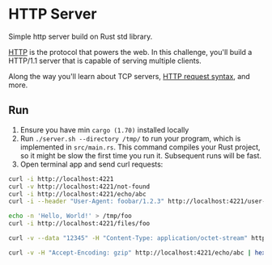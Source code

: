 # HTTP Server

Simple http server build on Rust std library.

[HTTP](https://en.wikipedia.org/wiki/Hypertext_Transfer_Protocol) is the
protocol that powers the web. In this challenge, you'll build a HTTP/1.1 server
that is capable of serving multiple clients.

Along the way you'll learn about TCP servers,
[HTTP request syntax](https://www.w3.org/Protocols/rfc2616/rfc2616-sec5.html),
and more.

## Run

1. Ensure you have min `cargo (1.70)` installed locally
2. Run `./server.sh --directory /tmp/` to run your program, which is implemented in
   `src/main.rs`. This command compiles your Rust project, so it might be slow
   the first time you run it. Subsequent runs will be fast.
3. Open terminal app and send curl requests:
```sh
curl -i http://localhost:4221
curl -v http://localhost:4221/not-found
curl -i http://localhost:4221/echo/abc
curl -i --header "User-Agent: foobar/1.2.3" http://localhost:4221/user-agent

echo -n 'Hello, World!' > /tmp/foo
curl -i http://localhost:4221/files/foo

curl -v --data "12345" -H "Content-Type: application/octet-stream" http://localhost:4221/files/file_123

curl -v -H "Accept-Encoding: gzip" http://localhost:4221/echo/abc | hexdump -C
```
